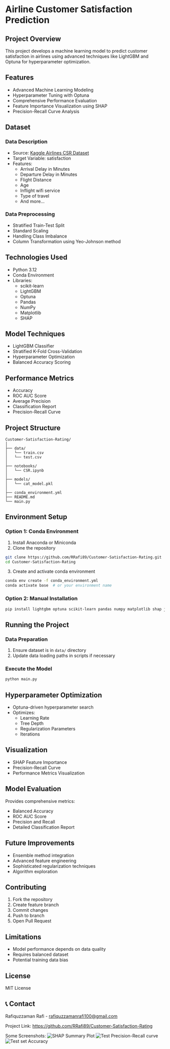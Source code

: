 # Airline Customer Satisfaction Prediction

## Project Overview
This project develops a machine learning model to predict customer satisfaction in airlines using advanced techniques like LightGBM and Optuna for hyperparameter optimization.

## Features
- Advanced Machine Learning Modeling
- Hyperparameter Tuning with Optuna
- Comprehensive Performance Evaluation
- Feature Importance Visualization using SHAP
- Precision-Recall Curve Analysis

## Dataset
### Data Description
- Source: [Kaggle Airlines CSR Dataset](https://www.kaggle.com/datasets/rafiquzzamanrafi/airlines-csr)
- Target Variable: satisfaction
- Features: 
  - Arrival Delay in Minutes
  - Departure Delay in Minutes
  - Flight Distance
  - Age
  - Inflight wifi service
  - Type of travel
  - And more...

### Data Preprocessing
- Stratified Train-Test Split
- Standard Scaling
- Handling Class Imbalance
- Column Transformation using Yeo-Johnson method

## Technologies Used
- Python 3.12
- Conda Environment
- Libraries:
  - scikit-learn
  - LightGBM
  - Optuna
  - Pandas
  - NumPy
  - Matplotlib
  - SHAP

## Model Techniques
- LightGBM Classifier
- Stratified K-Fold Cross-Validation
- Hyperparameter Optimization
- Balanced Accuracy Scoring

## Performance Metrics
- Accuracy
- ROC AUC Score
- Average Precision
- Classification Report
- Precision-Recall Curve

## Project Structure

```
Customer-Satisfaction-Rating/
│
├── data/
│   └── train.csv
│   └── test.csv   
│
├── notebooks/
│   └── CSR.ipynb
│
├── models/
│   └── cat_model.pkl
│
├── conda_environment.yml
├── README.md
└── main.py
```

## Environment Setup

### Option 1: Conda Environment
1. Install Anaconda or Miniconda
2. Clone the repository
```bash
git clone https://github.com/RRafi89/Customer-Satisfaction-Rating.git
cd Customer-Satisfaction-Rating
```

3. Create and activate conda environment
```bash
conda env create -f conda_environment.yml
conda activate base  # or your environment name
```

### Option 2: Manual Installation
```bash | terminal
pip install lightgbm optuna scikit-learn pandas numpy matplotlib shap joblib
```

## Running the Project

### Data Preparation
1. Ensure dataset is in `data/` directory
2. Update data loading paths in scripts if necessary

### Execute the Model
```bash
python main.py
```

## Hyperparameter Optimization
- Optuna-driven hyperparameter search
- Optimizes:
  - Learning Rate
  - Tree Depth
  - Regularization Parameters
  - Iterations

## Visualization
- SHAP Feature Importance
- Precision-Recall Curve
- Performance Metrics Visualization

## Model Evaluation
Provides comprehensive metrics:
- Balanced Accuracy
- ROC AUC Score
- Precision and Recall
- Detailed Classification Report

## Future Improvements
- Ensemble method integration
- Advanced feature engineering
- Sophisticated regularization techniques
- Algorithm exploration

## Contributing
1. Fork the repository
2. Create feature branch
3. Commit changes
4. Push to branch
5. Open Pull Request

## Limitations
- Model performance depends on data quality
- Requires balanced dataset
- Potential training data bias

## License
MIT License

## 📞 Contact
Rafiquzzaman Rafi - rafiquzzamanrafi100@gmail.com

Project Link: https://github.com/RRafi89/Customer-Satisfaction-Rating


Some Screenshots:
![SHAP Summary Plot](shap_summary.png)
![Test Precision-Recall curve](test_precision_recall.png)
![Test set Accuracy](test_accuracy.png)
